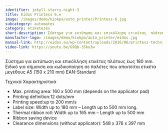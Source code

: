 ```yaml
---
identifier: jekyll-starry-night-3
title: Eidos Printess 6.e
image: /images/demo/kiokpa/auto_printer/Printess-6.jpg
subcategory: automates
category: etiketezes
short-description: Σύστημα για εκτύπωση και επικόλληση ετικέτας  πλάτους έως 180 mm.
manufactor-logo: /images/demo/kiokpa/auto_printer/eidos.jpg
manual-link: http://eidos.eu/wp-content/uploads/2016/06/printess-technicalfeatures-en.pdf
video-link: https://youtu.be/G9Qb-3Sku3w
---
```





 Σύστημα για εκτύπωση και επικόλληση ετικέτας  πλάτους έως 180 mm.
Ειδικό για σήμανση και κωδικοποίηση σε παλέτες που απαιτείται ετικέτα μεγέθους A5 (150 x 210 mm) EAN-Standard


Τεχνικά Χαρακτηριστικά

* Max. printing area: 160 x 500 mm (depends on the applicator pad)
* Printing definition:12 dots/mm
* Printing speed:up to 200 mm/s
* Label size: Width up to 180 mm – Length up to 500 mm long.
* Thermal ribbon roll: Width up to 165 mm – Length up to 500 mm
* Ribbon saving device
* Clearance dimensions (without applicator): 548 x 376 x 397 mm



